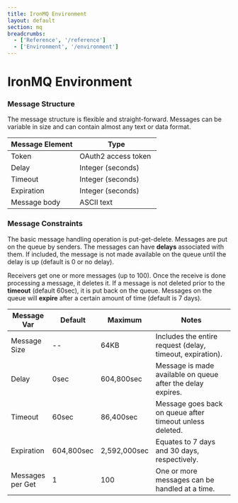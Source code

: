 ```yaml
---
title: IronMQ Environment
layout: default
section: mq
breadcrumbs:
  - ['Reference', '/reference']
  - ['Environment', '/environment']
---
```


# IronMQ Environment

### Message Structure
The message structure is flexible and straight-forward. Messages can be variable in size and can contain almost any text or data format.

<table class="reference">
  <thead>
    <tr><th style="width: 46%;">Message Element</th><th style="width: 54%;">Type</th></tr>
  </thead>
  <tbody>
    <tr><td>Token</td><td>OAuth2 access token</td></tr>
    <tr><td>Delay</td><td>Integer (seconds)</td></tr>
    <tr><td>Timeout</td><td>Integer (seconds)</td></tr>
    <tr><td>Expiration</td><td>Integer (seconds)</td></tr>
    <tr><td>Message body</td><td>ASCII text</td></tr>
  </tbody>
</table>
  
   

### Message Constraints
The basic message handling operation is put-get-delete. Messages are put on the queue by senders. The messages can have **delays** associated with them. If included, the message is not made available on the queue until the delay is up (default is 0 or no delay). 

Receivers get one or more messages (up to 100). Once the receive is done processing a message, it deletes it. If a message is not deleted prior to the **timeout** (default 60sec), it is put back on the queue. Messages on the queue will **expire** after a certain amount of time (default is 7 days).

<table class="reference">
  <thead>
    <tr><th style="width: 16%;">Message Var</th><th style="width: 15%;">Default</th><th style="width: 15%;">Maximum</th><th style="width: 54%;">Notes</th></tr>
  </thead>
  <tbody>
    <tr><td>Message Size</td><td>--</td><td>64KB</td><td>Includes the entire request (delay, timeout, expiration).</td></tr>
    <tr><td>Delay</td><td>0sec</td><td>604,800sec</td><td>Message is made available on queue after the delay expires.</td></tr>
    <tr><td>Timeout</td><td>60sec</td><td>86,400sec</td><td>Message goes back on queue after timeout unless deleted.</td></tr>
    <tr><td>Expiration</td><td>604,800sec</td><td>2,592,000sec</td><td>Equates to 7 days and 30 days, respectively.</td></tr>
    <tr><td>Messages per Get</td><td>1</td><td>100</td><td>One or more messages can be handled at a time.</td></tr>
  </tbody>
</table>


